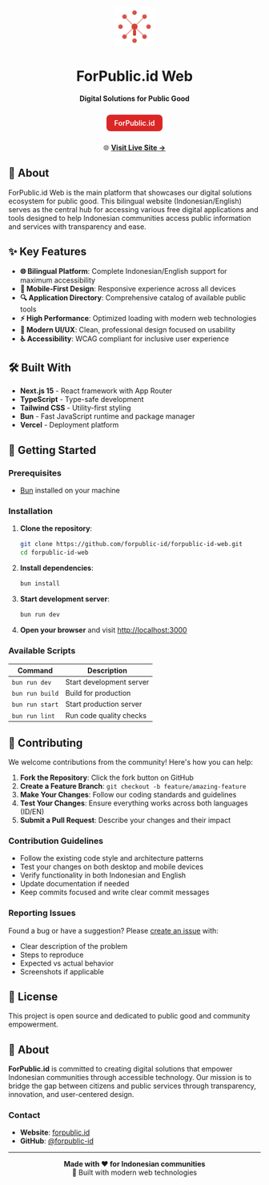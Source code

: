 <div align="center">
  <img src="public/logo.svg" alt="ForPublic.id Logo" width="80" height="80">
  
  # ForPublic.id Web
  
  **Digital Solutions for Public Good**
  
  <div style="background: #dc2626; color: white; padding: 8px 16px; border-radius: 8px; display: inline-block; margin: 10px 0; font-weight: 600;">
    <span style="color: white;">ForPublic.id</span>
  </div>
  
  🌐 **[Visit Live Site →](https://forpublic.id)**
  
</div>

## 🎯 About

ForPublic.id Web is the main platform that showcases our digital solutions ecosystem for public good. This bilingual website (Indonesian/English) serves as the central hub for accessing various free digital applications and tools designed to help Indonesian communities access public information and services with transparency and ease.

## ✨ Key Features

- **🌐 Bilingual Platform**: Complete Indonesian/English support for maximum accessibility
- **📱 Mobile-First Design**: Responsive experience across all devices
- **🔍 Application Directory**: Comprehensive catalog of available public tools
- **⚡ High Performance**: Optimized loading with modern web technologies
- **🎨 Modern UI/UX**: Clean, professional design focused on usability
- **♿ Accessibility**: WCAG compliant for inclusive user experience

## 🛠️ Built With

- **Next.js 15** - React framework with App Router
- **TypeScript** - Type-safe development
- **Tailwind CSS** - Utility-first styling
- **Bun** - Fast JavaScript runtime and package manager
- **Vercel** - Deployment platform

## 🚀 Getting Started

### Prerequisites

- [Bun](https://bun.sh) installed on your machine

### Installation

1. **Clone the repository**:
   ```bash
   git clone https://github.com/forpublic-id/forpublic-id-web.git
   cd forpublic-id-web
   ```

2. **Install dependencies**:
   ```bash
   bun install
   ```

3. **Start development server**:
   ```bash
   bun run dev
   ```

4. **Open your browser** and visit [http://localhost:3000](http://localhost:3000)

### Available Scripts

| Command | Description |
|---------|-------------|
| `bun run dev` | Start development server |
| `bun run build` | Build for production |
| `bun run start` | Start production server |
| `bun run lint` | Run code quality checks |

## 🤝 Contributing

We welcome contributions from the community! Here's how you can help:

1. **Fork the Repository**: Click the fork button on GitHub
2. **Create a Feature Branch**: `git checkout -b feature/amazing-feature`
3. **Make Your Changes**: Follow our coding standards and guidelines
4. **Test Your Changes**: Ensure everything works across both languages (ID/EN)
5. **Submit a Pull Request**: Describe your changes and their impact

### Contribution Guidelines

- Follow the existing code style and architecture patterns
- Test your changes on both desktop and mobile devices
- Verify functionality in both Indonesian and English
- Update documentation if needed
- Keep commits focused and write clear commit messages

### Reporting Issues

Found a bug or have a suggestion? Please [create an issue](https://github.com/forpublic-id/forpublic-id-web/issues) with:
- Clear description of the problem
- Steps to reproduce
- Expected vs actual behavior
- Screenshots if applicable

## 📄 License

This project is open source and dedicated to public good and community empowerment.

## 🚀 About

**ForPublic.id** is committed to creating digital solutions that empower Indonesian communities through accessible technology. Our mission is to bridge the gap between citizens and public services through transparency, innovation, and user-centered design.

### Contact

- **Website**: [forpublic.id](https://forpublic.id)
- **GitHub**: [@forpublic-id](https://github.com/forpublic-id)

---

<div align="center">
  <strong>Made with ❤️ for Indonesian communities</strong><br>
  🚀 Built with modern web technologies
</div>
